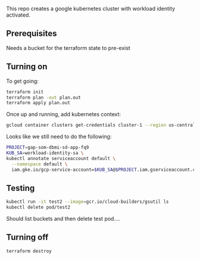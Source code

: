 This repo creates a google kubernetes cluster with workload identity activated.

## Prerequisites

Needs a bucket for the terraform state to pre-exist

## Turning on

To get going:

```sh
terraform init
terraform plan -out plan.out
terraform apply plan.out
```

Once up and running, add kubernetes context:

```sh
gcloud container clusters get-credentials cluster-1 --region us-central1
```

Looks like we still need to do the following:

```sh
PROJECT=gap-som-dbmi-sd-app-fq9
KUB_SA=workload-identity-sa \
kubectl annotate serviceaccount default \
  --namespace default \
  iam.gke.io/gcp-service-account=$KUB_SA@$PROJECT.iam.gserviceaccount.com
```

## Testing

```sh
kubectl run -it test2 --image=gcr.io/cloud-builders/gsutil ls
kubectl delete pod/test2
```

Should list buckets and then delete test pod....

## Turning off

```sh
terraform destroy
```
